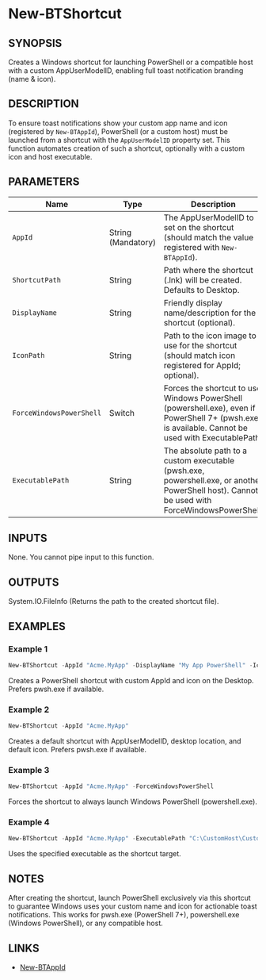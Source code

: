 # New-BTShortcut

## SYNOPSIS

Creates a Windows shortcut for launching PowerShell or a compatible host with a custom AppUserModelID, enabling full toast notification branding (name & icon).

## DESCRIPTION

To ensure toast notifications show your custom app name and icon (registered by `New-BTAppId`), PowerShell (or a custom host) must be launched from a shortcut with the `AppUserModelID` property set.
This function automates creation of such a shortcut, optionally with a custom icon and host executable.

## PARAMETERS

| Name                 | Type     | Description                                                                                                     | Mandatory                                 |
|----------------------|----------|-----------------------------------------------------------------------------------------------------------------|--------------------------------------------|
| `AppId`              | String (Mandatory) | The AppUserModelID to set on the shortcut (should match the value registered with `New-BTAppId`).             | Yes                                        |
| `ShortcutPath`       | String   | Path where the shortcut (.lnk) will be created. Defaults to Desktop.                                            | No                                         |
| `DisplayName`        | String   | Friendly display name/description for the shortcut (optional).                                                  | No                                         |
| `IconPath`           | String   | Path to the icon image to use for the shortcut (should match icon registered for AppId; optional).              | No                                         |
| `ForceWindowsPowerShell` | Switch | Forces the shortcut to use Windows PowerShell (powershell.exe), even if PowerShell 7+ (pwsh.exe) is available. Cannot be used with ExecutablePath. | Yes (when using 'ForceWindowsPowerShell' set) |
| `ExecutablePath`     | String   | The absolute path to a custom executable (pwsh.exe, powershell.exe, or another PowerShell host). Cannot be used with ForceWindowsPowerShell. | Yes (when using 'ExecutablePath' set)      |

## INPUTS

None. You cannot pipe input to this function.

## OUTPUTS

System.IO.FileInfo (Returns the path to the created shortcut file).

## EXAMPLES

### Example 1

```powershell
New-BTShortcut -AppId "Acme.MyApp" -DisplayName "My App PowerShell" -IconPath "C:\Path\To\MyIcon.ico"
```

Creates a PowerShell shortcut with custom AppId and icon on the Desktop. Prefers pwsh.exe if available.

### Example 2

```powershell
New-BTShortcut -AppId "Acme.MyApp"
```

Creates a default shortcut with AppUserModelID, desktop location, and default icon. Prefers pwsh.exe if available.

### Example 3

```powershell
New-BTShortcut -AppId "Acme.MyApp" -ForceWindowsPowerShell
```

Forces the shortcut to always launch Windows PowerShell (powershell.exe).

### Example 4

```powershell
New-BTShortcut -AppId "Acme.MyApp" -ExecutablePath "C:\CustomHost\CustomHost.exe"
```

Uses the specified executable as the shortcut target.

## NOTES

After creating the shortcut, launch PowerShell exclusively via this shortcut to guarantee Windows uses your custom name and icon for actionable toast notifications.
This works for pwsh.exe (PowerShell 7+), powershell.exe (Windows PowerShell), or any compatible host.

## LINKS

- [New-BTAppId](#)
